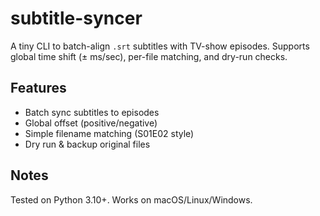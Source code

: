 # subtitle-syncer

A tiny CLI to batch-align `.srt` subtitles with TV-show episodes. Supports global time shift (± ms/sec), per-file matching, and dry-run checks.

## Features
- Batch sync subtitles to episodes
- Global offset (positive/negative)
- Simple filename matching (S01E02 style)
- Dry run & backup original files

## Notes
Tested on Python 3.10+. Works on macOS/Linux/Windows.
